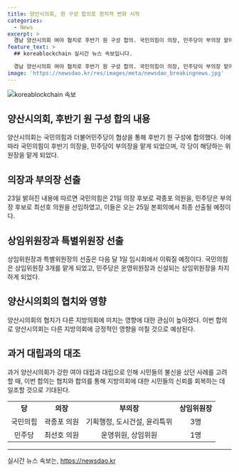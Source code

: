 ```yaml
---
title: 양산시의회, 원 구성 합의로 정치적 변화 시작
categories:
  - News
excerpt: >
  경남 양산시의회 여야 협치로 후반기 원 구성 합의. 국민의힘이 의장, 민주당이 부의장 맡아. 극심한 갈등 빚는 다른 지방의회와는 달리 협상 진행, 최종 합의 도출. 국민의힘 10석, 민주당 8석으로 협상 후 의장 후보로 곽종포 의원, 부의장 후보로 최선호 의원 등록. 지난 제7대 대립과 신뢰 상실 반성한 의원들의 의지 속 협치 완성. 해당 결과로 다른 지방의회에 영향을 줄 것으로 전망.
feature_text: >
  ## koreablockchain 실시간 뉴스 속보입니다.

  경남 양산시의회 여야 협치로 후반기 원 구성 합의. 국민의힘이 의장, 민주당이 부의장 맡아. 극심한 갈등 빚는 다른 지방의회와는 달리 협상 진행, 최종 합의 도출. 국민의힘 10석, 민주당 8석으로 협상 후 의장 후보로 곽종포 의원, 부의장 후보로 최선호 의원 등록. 지난 제7대 대립과 신뢰 상실 반성한 의원들의 의지 속 협치 완성. 해당 결과로 다른 지방의회에 영향을 줄 것으로 전망.
image: 'https://newsdao.kr/res/images/meta/newsdao_breakingnews.jpg'
---
```


<p><img src="https://newsdao.kr/res/images/meta/newsdao_breakingnews.jpg" alt="koreablockchain 속보" /></p>

<h2 data-ke-size="size26">양산시의회, 후반기 원 구성 합의 내용</h2>

<p data-ke-size="size16">양산시의회는 국민의힘과 더불어민주당이 협상을 통해 후반기 원 구성에 합의했다. 이에 따라 국민의힘이 후반기 의장을, 민주당이 부의장을 맡게 되었으며, 각 당이 해당하는 위원장을 맡게 되었다.</p>

<h2 data-ke-size="size24">의장과 부의장 선출</h2>

<p data-ke-size="size16">23일 밝혀진 내용에 따르면 국민의힘은 21일 의장 후보로 곽종포 의원을, 민주당은 부의장 후보로 최선호 의원을 선임하였고, 이들은 오는 25일 본회의에서 최종 선출될 예정이다.</p>

<h2 data-ke-size="size24">상임위원장과 특별위원장 선출</h2>

<p data-ke-size="size16">상임위원장과 특별위원장의 선출은 다음 달 1일 임시회에서 이뤄질 예정이다. 국민의힘은 상임위원장 3개를 맡게 되었고, 민주당은 운영위원장과 신설되는 상임위원장을 차지하게 되었다.</p>

<h2 data-ke-size="size24">양산시의회의 협치와 영향</h2>

<p data-ke-size="size16">양산시의회의 협치가 다른 지방의회에 미치는 영향에 대한 관심이 높아졌다. 이번 합의로 양산시의회는 다른 지방의회에 긍정적인 영향을 미칠 것으로 예상된다.</p>

<h2 data-ke-size="size24">과거 대립과의 대조</h2>

<p data-ke-size="size16">과거 양산시의회가 강한 여야 대립과 대립으로 인해 시민들의 불신을 샀던 사례를 고려할 때, 이번 합의는 협치와 합의를 통해 지방의회에 대한 시민들의 신뢰를 회복하는 데 일조할 것으로 기대된다.</p>

<table>
    <tr>
        <td style="text-align: center; height: 17px;"><b>당</b></td>
        <td style="text-align: center; height: 17px;"><b>의장</b></td>
        <td style="text-align: center; height: 17px;"><b>부의장</b></td>
        <td style="text-align: center; height: 17px;"><b>상임위원장</b></td>
    </tr>
    <tr>
        <td style="text-align: center; height: 17px;">국민의힘</td>
        <td style="text-align: center; height: 17px;">곽종포 의원</td>
        <td style="text-align: center; height: 17px;">기획행정, 도시건설, 윤리특위</td>
        <td style="text-align: center; height: 17px;">3명</td>
    </tr>
    <tr>
        <td style="text-align: center; height: 17px;">민주당</td>
        <td style="text-align: center; height: 17px;">최선호 의원</td>
        <td style="text-align: center; height: 17px;">운영위원, 상임위원</td>
        <td style="text-align: center; height: 17px;">1명</td>
    </tr>
</table>

<p><hr></p>
실시간 뉴스 속보는, <a href="https://newsdao.kr" rel="dofollow">https://newsdao.kr</a>


